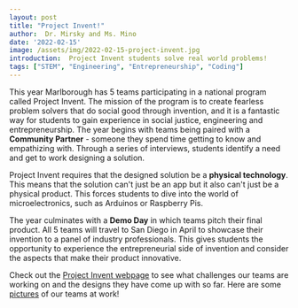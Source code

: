 ```yaml
---
layout: post
title: "Project Invent!"
author:  Dr. Mirsky and Ms. Mino
date: '2022-02-15'
image: /assets/img/2022-02-15-project-invent.jpg
introduction:  Project Invent students solve real world problems!
tags: ["STEM", "Engineering", "Entrepreneurship", "Coding"]
---
```


This year Marlborough has 5 teams participating in a national
program called Project Invent. The mission of the program is to
create fearless problem solvers that do social good through
invention, and it is a fantastic way for students to gain
experience in social justice, engineering and entrepreneurship.
The year begins with teams being paired with a __Community
Partner__ - someone they spend time getting to know and
empathizing with.  Through a series of interviews, students
identify a need and get to work designing a solution.

Project Invent requires that the designed solution be a __physical
technology__. This means that the solution can't just be an app
but it also can't just be a physical product. This forces students
to dive into the world of microelectronics, such as Arduinos or
Raspberry Pis.

The year culminates with a __Demo Day__ in which teams pitch their
final product. All 5 teams will travel to San Diego in April to
showcase their invention to a panel of industry professionals.
This gives students the opportunity to experience the
entrepreneurial side of invention and consider the aspects that
make their product innovative.

Check out the [Project Invent
webpage](https://leemirsky.github.io/Project-Invent) to see what
challenges our teams are working on and the designs they have come
up with so far. Here are some
[pictures](https://photos.app.goo.gl/SVerG8RZJtj8D8db8) of our
teams at work!


